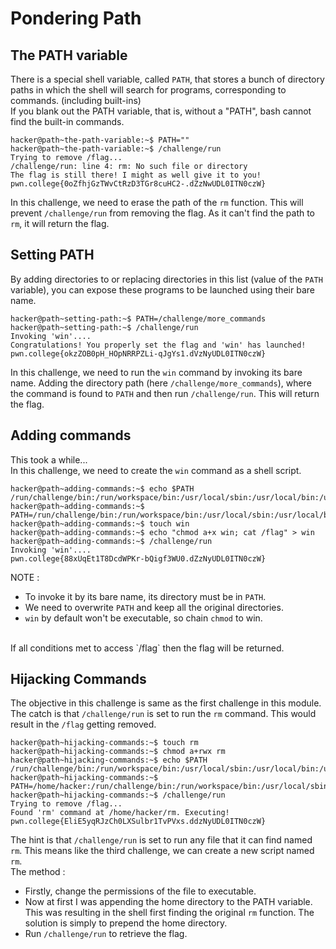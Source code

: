 # Pondering Path

## The PATH variable

There is a special shell variable, called `PATH`, 
that stores a bunch of directory paths in which the shell will search for programs, 
corresponding to commands. (including built-ins) 
<br>
If you blank out the PATH variable, that is, 
without a "PATH", bash cannot find the built-in commands.

```
hacker@path~the-path-variable:~$ PATH=""
hacker@path~the-path-variable:~$ /challenge/run
Trying to remove /flag...
/challenge/run: line 4: rm: No such file or directory
The flag is still there! I might as well give it to you!
pwn.college{0oZfhjGzTWvCtRzD3TGr8cuHC2-.dZzNwUDL0ITN0czW}
```

In this challenge, we need to erase the path of the `rm` function.
This will prevent `/challenge/run` from removing the flag.
As it can't find the path to `rm`, it will return the flag.

## Setting PATH

By adding directories to or replacing directories in this list (value of the `PATH` variable), 
you can expose these programs to be launched using their bare name.

```
hacker@path~setting-path:~$ PATH=/challenge/more_commands
hacker@path~setting-path:~$ /challenge/run
Invoking 'win'....
Congratulations! You properly set the flag and 'win' has launched!
pwn.college{okzZOB0pH_HOpNRRPZLi-qJgYs1.dVzNyUDL0ITN0czW}
```

In this challenge, we need to run the `win` command by invoking its bare name.
Adding the directory path (here `/challenge/more_commands`), 
where the command is found to `PATH` and then run `/challenge/run`.
This will return the flag.

## Adding commands

This took a while...
<br>
In this challenge, we need to create the `win` command as a shell script.

```
hacker@path~adding-commands:~$ echo $PATH
/run/challenge/bin:/run/workspace/bin:/usr/local/sbin:/usr/local/bin:/usr/sbin:/usr/bin:/sbin:/bin
hacker@path~adding-commands:~$ PATH=/run/challenge/bin:/run/workspace/bin:/usr/local/sbin:/usr/local/bin:/usr/sbin:/usr/bin:/sbin:/bin:/home/hacker
hacker@path~adding-commands:~$ touch win
hacker@path~adding-commands:~$ echo "chmod a+x win; cat /flag" > win
hacker@path~adding-commands:~$ /challenge/run
Invoking 'win'....
pwn.college{88xUqEt1T8DcdWPKr-bQigf3WU0.dZzNyUDL0ITN0czW}
```

NOTE : 
- To invoke it by its bare name, its directory must be in `PATH`.
- We need to overwrite `PATH` and keep all the original directories.
- `win` by default won't be executable, so chain `chmod` to win.
<br>
If all conditions met to access `/flag` then the flag will be returned.

## Hijacking Commands

The objective in this challenge is same as the first challenge in this module.
<br>
The catch is that `/challenge/run` is set to run the `rm` command.
This would result in the `/flag` getting removed.

```
hacker@path~hijacking-commands:~$ touch rm
hacker@path~hijacking-commands:~$ chmod a+rwx rm
hacker@path~hijacking-commands:~$ echo $PATH
/run/challenge/bin:/run/workspace/bin:/usr/local/sbin:/usr/local/bin:/usr/sbin:/usr/bin:/sbin:/bin
hacker@path~hijacking-commands:~$ PATH=/home/hacker:/run/challenge/bin:/run/workspace/bin:/usr/local/sbin:/usr/local/bin:/usr/sbin:/usr/bin:/sbin:/bin
hacker@path~hijacking-commands:~$ /challenge/run
Trying to remove /flag...
Found 'rm' command at /home/hacker/rm. Executing!
pwn.college{EliE5yqRJzCh0LXSulbr1TvPVxs.ddzNyUDL0ITN0czW}
```

The hint is that `/challenge/run` is set to run any file that it can find named `rm`.
This means like the third challenge, we can create a new script named `rm`.
<br>
The method : 
- Firstly, change the permissions of the file to executable.
- Now at first I was appending the home directory to the PATH variable.
This was resulting in the shell first finding the original `rm` function.
The solution is simply to prepend the home directory.
- Run `/challenge/run` to retrieve the flag.